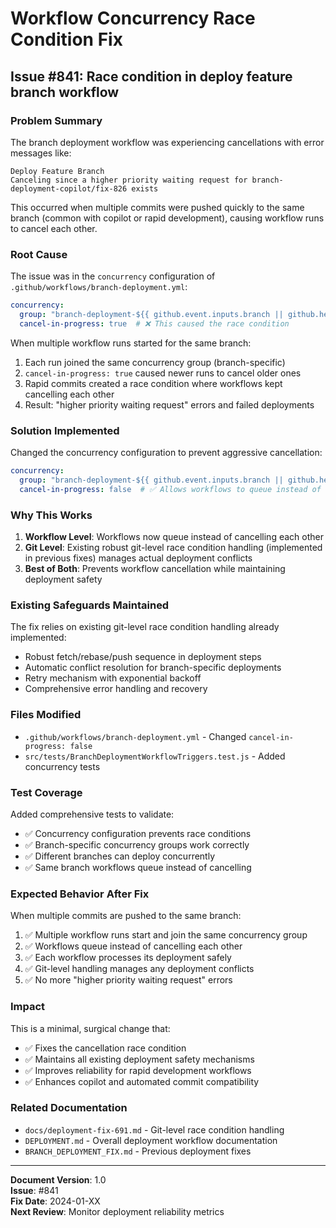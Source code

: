 # Workflow Concurrency Race Condition Fix

## Issue #841: Race condition in deploy feature branch workflow

### Problem Summary

The branch deployment workflow was experiencing cancellations with error messages like:
```
Deploy Feature Branch
Canceling since a higher priority waiting request for branch-deployment-copilot/fix-826 exists
```

This occurred when multiple commits were pushed quickly to the same branch (common with copilot or rapid development), causing workflow runs to cancel each other.

### Root Cause

The issue was in the `concurrency` configuration of `.github/workflows/branch-deployment.yml`:

```yaml
concurrency:
  group: "branch-deployment-${{ github.event.inputs.branch || github.head_ref || github.ref_name }}"
  cancel-in-progress: true  # ❌ This caused the race condition
```

When multiple workflow runs started for the same branch:
1. Each run joined the same concurrency group (branch-specific)
2. `cancel-in-progress: true` caused newer runs to cancel older ones
3. Rapid commits created a race condition where workflows kept cancelling each other
4. Result: "higher priority waiting request" errors and failed deployments

### Solution Implemented

Changed the concurrency configuration to prevent aggressive cancellation:

```yaml
concurrency:
  group: "branch-deployment-${{ github.event.inputs.branch || github.head_ref || github.ref_name }}"
  cancel-in-progress: false  # ✅ Allows workflows to queue instead of cancelling
```

### Why This Works

1. **Workflow Level**: Workflows now queue instead of cancelling each other
2. **Git Level**: Existing robust git-level race condition handling (implemented in previous fixes) manages actual deployment conflicts
3. **Best of Both**: Prevents workflow cancellation while maintaining deployment safety

### Existing Safeguards Maintained

The fix relies on existing git-level race condition handling already implemented:
- Robust fetch/rebase/push sequence in deployment steps
- Automatic conflict resolution for branch-specific deployments
- Retry mechanism with exponential backoff
- Comprehensive error handling and recovery

### Files Modified

- `.github/workflows/branch-deployment.yml` - Changed `cancel-in-progress: false`
- `src/tests/BranchDeploymentWorkflowTriggers.test.js` - Added concurrency tests

### Test Coverage

Added comprehensive tests to validate:
- ✅ Concurrency configuration prevents race conditions
- ✅ Branch-specific concurrency groups work correctly  
- ✅ Different branches can deploy concurrently
- ✅ Same branch workflows queue instead of cancelling

### Expected Behavior After Fix

When multiple commits are pushed to the same branch:

1. ✅ Multiple workflow runs start and join the same concurrency group
2. ✅ Workflows queue instead of cancelling each other
3. ✅ Each workflow processes its deployment safely
4. ✅ Git-level handling manages any deployment conflicts
5. ✅ No more "higher priority waiting request" errors

### Impact

This is a minimal, surgical change that:
- ✅ Fixes the cancellation race condition
- ✅ Maintains all existing deployment safety mechanisms
- ✅ Improves reliability for rapid development workflows
- ✅ Enhances copilot and automated commit compatibility

### Related Documentation

- `docs/deployment-fix-691.md` - Git-level race condition handling
- `DEPLOYMENT.md` - Overall deployment workflow documentation
- `BRANCH_DEPLOYMENT_FIX.md` - Previous deployment fixes

---

**Document Version**: 1.0  
**Issue**: #841  
**Fix Date**: 2024-01-XX  
**Next Review**: Monitor deployment reliability metrics